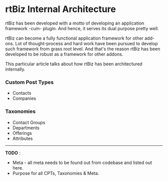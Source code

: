 rtBiz Internal Architecture
===========================

rtBiz has been developed with a motto of developing an application framework -cum- plugin. And hence, it serves its dual purpose pretty well.

rtBiz can become a fully functional application framework for other add-ons. Lot of thought-process and hard work have been pursued to develop such framework from grass root level. And that's the reason rtBiz has been developed to be robust as a framework for other addons.

This particular article talks about how rtBiz has been architectured internally.

### Custom Post Types

- Contacts
- Companies

### Taxonomies

- Contact Groups
- Departments
- Offerings
- Attributes

****
**TODO** :
- Meta - all meta needs to be found out from codebase and listed out here.
- Purpose for all CPTs, Taxonomies & Meta.
